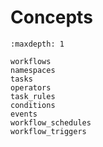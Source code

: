 # Concepts

```{toctree}
:maxdepth: 1

workflows
namespaces
tasks
operators
task_rules
conditions
events
workflow_schedules
workflow_triggers
```